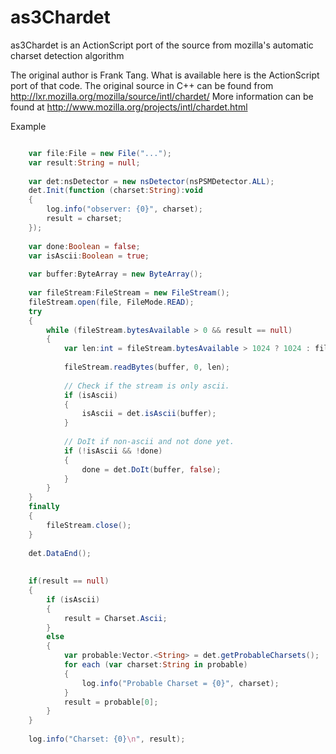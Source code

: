 as3Chardet
==========

as3Chardet is an ActionScript port of the source from mozilla's automatic charset detection algorithm

The original author is Frank Tang. What is available here is the ActionScript port of that code. 
The original source in C++ can be found from http://lxr.mozilla.org/mozilla/source/intl/chardet/
More information can be found at http://www.mozilla.org/projects/intl/chardet.html

Example

```ActionScript

    var file:File = new File("...");
    var result:String = null;
    
    var det:nsDetector = new nsDetector(nsPSMDetector.ALL);
    det.Init(function (charset:String):void
    {
        log.info("observer: {0}", charset);
        result = charset;
    });
    
    var done:Boolean = false;
    var isAscii:Boolean = true;
    
    var buffer:ByteArray = new ByteArray();
    
    var fileStream:FileStream = new FileStream();
    fileStream.open(file, FileMode.READ);
    try
    {
        while (fileStream.bytesAvailable > 0 && result == null)
        {
            var len:int = fileStream.bytesAvailable > 1024 ? 1024 : fileStream.bytesAvailable;
    
            fileStream.readBytes(buffer, 0, len);
    
            // Check if the stream is only ascii.
            if (isAscii)
            {
                isAscii = det.isAscii(buffer);
            }
    
            // DoIt if non-ascii and not done yet.
            if (!isAscii && !done)
            {
                done = det.DoIt(buffer, false);
            }
        }
    }
    finally
    {
        fileStream.close();
    }
    
    det.DataEnd();
    
    
    if(result == null)
    {
        if (isAscii)
        {
            result = Charset.Ascii;
        }
        else
        {
            var probable:Vector.<String> = det.getProbableCharsets();
            for each (var charset:String in probable)
            {
                log.info("Probable Charset = {0}", charset);
            }
            result = probable[0];
        }
    }
    
    log.info("Charset: {0}\n", result);
```